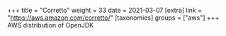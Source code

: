 +++
title = "Corretto"
weight = 33
date = 2021-03-07
[extra]
link = "https://aws.amazon.com/corretto/"
[taxonomies]
groups = ["aws"]
+++
AWS distribution of OpenJDK

